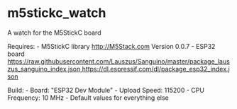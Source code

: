 # m5stickc_watch

A watch for the M5StickC board

Requires:
    - M5StickC library
        http://M5Stack.com
        Version 0.0.7
    - ESP32 board
        https://raw.githubusercontent.com/Lauszus/Sanguino/master/package_lauszus_sanguino_index.json,https://dl.espressif.com/dl/package_esp32_index.json

Build:
    - Board: "ESP32 Dev Module"
    - Upload Speed: 115200
    - CPU Frequency: 10 MHz
    - Default values for everything else
